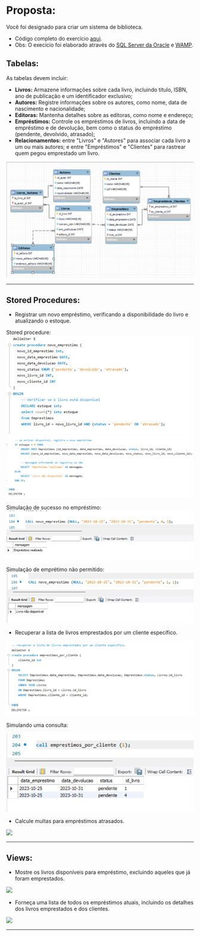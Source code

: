<h1>Proposta:</h1>

Você foi designado para criar um sistema de biblioteca.

* Código completo do exercício [aqui](https://github.com/thaisconto/Curso-ADS/blob/main/Bando_Dados/Lista_Biblioteca/sql.sql).
* Obs: O execício foi elaborado através do [SQL Server da Oracle](https://dev.mysql.com/doc/) e [WAMP](https://sourceforge.net/projects/wampserver/).

<h2>Tabelas:</h2>

As tabelas devem incluir: 

* **Livros:** Armazene informações sobre cada livro, incluindo título, ISBN, ano de publicação e um identificador exclusivo;
* **Autores:** Registre informações sobre os autores, como nome, data de nascimento e nacionalidade;
* **Editoras:** Mantenha detalhes sobre as editoras, como nome e endereço;
* **Empréstimos:** Controle os empréstimos de livros, incluindo a data de empréstimo e de devolução, bem como o status do empréstimo (pendente, devolvido, atrasado);
* **Relacionamentos:** entre "Livros" e "Autores" para associar cada livro a um ou mais autores; e entre "Empréstimos" e "Clientes" para rastrear quem pegou emprestado um livro.

<img src = modelo_logico.png>

----------------------------------------------------------------

<h2>Stored Procedures:</h2>

* Registrar um novo empréstimo, verificando a disponibilidade do livro e atualizando o estoque.

Stored procedure:
<img src = stored_procedure_1_1.png>
<img src = stored_procedure_1_2.png>

Simulação de sucesso no empréstimo:
<img src = print_emprestimo_sucesso.png>

Simulação de emprétimo não permitido:
<img src = print_emprestimo_nao_sucesso.png>


* Recuperar a lista de livros emprestados por um cliente específico.

<img src = stored_procedure_2_1.png>

Simulando uma consulta:

<img src = stored_procedure_2_2.png>


* Calcule multas para empréstimos atrasados.

<img src = stored_procedure_3.png>

----------------------------------------------------------------

<h2>Views:</h2>

* Mostre os livros disponíveis para empréstimo, excluindo aqueles que já foram emprestados.

<img src = view_1.png>

* Forneça uma lista de todos os empréstimos atuais, incluindo os detalhes dos livros emprestados e dos clientes.

<img src = view_2.png>

------------------------------------------------
